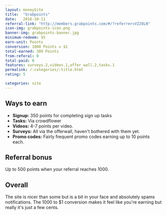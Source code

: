 ```yaml
---
layout: moneySite
title:  "Grabpoints"
date:   2016-10-11
referral-link: "http://members.grabpoints.com/#/?referrer=VZJOLN"
icon-img: grabpoints-icon.png
banner-img: grabpoints-banner.jpg
minimum-redeem: $5
earn-unit: Points
conversion: 1000 Points = $1
total-earned: 389 Points
from-referal: 0
total-paid: 0
features: surveys.2,videos.1,offer wall.2,tasks.1
permalink: /:categories/:title.html
rating: 5

categories: site
---
```


Ways to earn
---

* <b>Signup:</b> 350 points for completing sign up tasks
* <b>Tasks:</b> Via crowdflower
* <b>Videos:</b> 4-7 points per video.
* <b>Surveys:</b> All via the offerwall, haven't bothered with them yet.
* <b>Promo codes:</b> Fairly frequent promo codes earning up to 10 points each.

Referral bonus
--------

Up to 500 points when your referral reaches 1000.

Overall
-----

The site is nicer than some but is a bit in your face and absolutely spams notifications. The 1000 to $1 conversion makes it feel like you're earning but really it's just a few cents.